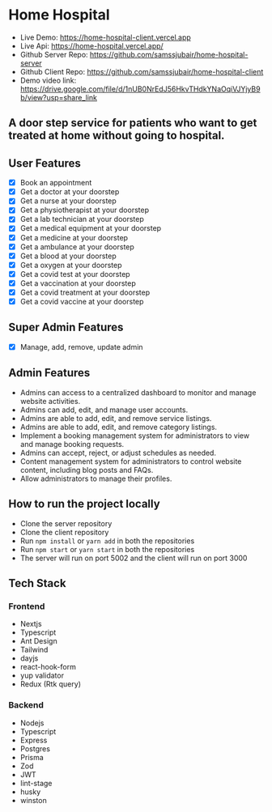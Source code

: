 # Home Hospital

- Live Demo: https://home-hospital-client.vercel.app
- Live Api: https://home-hospital.vercel.app/
- Github Server Repo: https://github.com/samssjubair/home-hospital-server
- Github Client Repo: https://github.com/samssjubair/home-hospital-client
- Demo video link: https://drive.google.com/file/d/1nUB0NrEdJ56HkvTHdkYNaOqiVJYjyB9b/view?usp=share_link

## A door step service for patients who want to get treated at home without going to hospital.

## User Features
- [x] Book an appointment
- [x] Get a doctor at your doorstep
- [x] Get a nurse at your doorstep
- [x] Get a physiotherapist at your doorstep
- [x] Get a lab technician at your doorstep
- [x] Get a medical equipment at your doorstep
- [x] Get a medicine at your doorstep
- [x] Get a ambulance at your doorstep
- [x] Get a blood at your doorstep
- [x] Get a oxygen at your doorstep
- [x] Get a covid test at your doorstep
- [x] Get a vaccination at your doorstep
- [x] Get a covid treatment at your doorstep
- [x] Get a covid vaccine at your doorstep

## Super Admin Features
- [x] Manage, add, remove, update admin

## Admin Features
- Admins can access to a centralized dashboard to monitor and manage website activities.
- Admins can add, edit, and manage user accounts.
- Admins are able to add, edit, and remove service listings.
- Admins are able to add, edit, and remove category listings.
- Implement a booking management system for administrators to view and manage booking requests.
- Admins can accept, reject, or adjust schedules as needed.
- Content management system for administrators to control website content, including blog posts and FAQs.
- Allow administrators to manage their profiles.


## How to run the project locally
- Clone the server repository
- Clone the client repository
- Run `npm install` or `yarn add` in both the repositories
- Run `npm start` or `yarn start` in both the repositories
- The server will run on port 5002 and the client will run on port 3000

## Tech Stack

### Frontend
- Nextjs
- Typescript
- Ant Design
- Tailwind
- dayjs
- react-hook-form
- yup validator
- Redux (Rtk query)

### Backend
- Nodejs
- Typescript
- Express
- Postgres
- Prisma
- Zod
- JWT
- lint-stage
- husky
- winston
